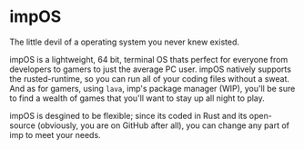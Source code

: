  # impOS
The little devil of a operating system you never knew existed.

impOS is a lightweight, 64 bit, terminal OS thats perfect for everyone from developers to gamers to just the average PC user. impOS natively supports the rusted-runtime, so you can run all of your coding files without a sweat. And as for gamers, using `lava`, imp's package manager (WIP), you'll be sure to find a wealth of games that you'll want to stay up all night to play. 

impOS is desgined to be flexible; since its coded in Rust and its open-source (obviously, you are on GitHub after all), you can change any part of imp to meet your needs.
